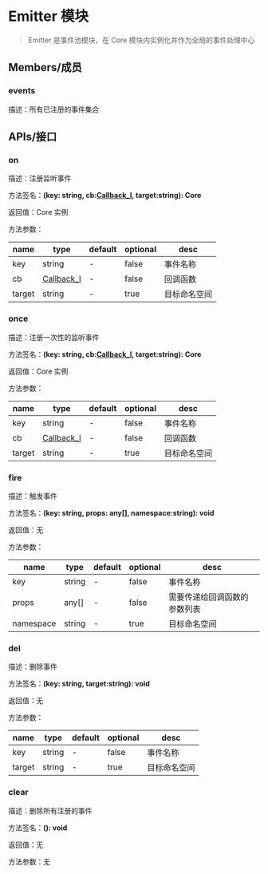 # Emitter 模块

> Emitter 是事件池模块，在 Core 模块内实例化并作为全局的事件处理中心

## Members/成员

### events

描述：所有已注册的事件集合

## APIs/接口

### on

描述：注册监听事件

方法签名：**(key: string, cb:[Callback_I](/types/emitter?id=Callback_I), target:string): Core**

返回值：Core 实例

方法参数：

| name   | type                                       | default | optional | desc         |
| ------ | ------------------------------------------ | ------- | -------- | ------------ |
| key    | string                                     | -       | false    | 事件名称     |
| cb     | [Callback_I](/types/emitter?id=Callback_I) | -       | false    | 回调函数     |
| target | string                                     | -       | true     | 目标命名空间 |

### once

描述：注册一次性的监听事件

方法签名：**(key: string, cb:[Callback_I](/types/emitter?id=Callback_I), target:string): Core**

返回值：Core 实例

方法参数：

| name   | type                                       | default | optional | desc         |
| ------ | ------------------------------------------ | ------- | -------- | ------------ |
| key    | string                                     | -       | false    | 事件名称     |
| cb     | [Callback_I](/types/emitter?id=Callback_I) | -       | false    | 回调函数     |
| target | string                                     | -       | true     | 目标命名空间 |

### fire

描述：触发事件

方法签名：**(key: string, props: any[], namespace:string): void**

返回值：无

方法参数：

| name      | type   | default | optional | desc                         |
| --------- | ------ | ------- | -------- | ---------------------------- |
| key       | string | -       | false    | 事件名称                     |
| props     | any[]  | -       | false    | 需要传递给回调函数的参数列表 |
| namespace | string | -       | true     | 目标命名空间                 |

### del

描述：删除事件

方法签名：**(key: string, target:string): void**

返回值：无

方法参数：

| name   | type   | default | optional | desc         |
| ------ | ------ | ------- | -------- | ------------ |
| key    | string | -       | false    | 事件名称     |
| target | string | -       | true     | 目标命名空间 |

### clear

描述：删除所有注册的事件

方法签名：**(): void**

返回值：无

方法参数：无

